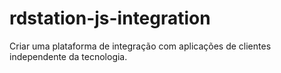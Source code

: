 rdstation-js-integration
========================

Criar uma plataforma de integração com aplicações de clientes independente da tecnologia.
